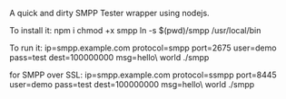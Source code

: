 A quick and dirty SMPP Tester wrapper using nodejs.

To install it:
npm i
chmod +x smpp
ln -s $(pwd)/smpp /usr/local/bin  

To run it:
ip=smpp.example.com protocol=smpp port=2675 user=demo pass=test dest=100000000 msg=hello\ world ./smpp

for SMPP over SSL:
ip=smpp.example.com protocol=ssmpp port=8445 user=demo pass=test dest=100000000 msg=hello\ world ./smpp